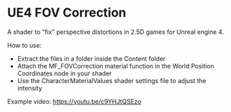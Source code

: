 # UE4 FOV Correction
A shader to "fix" perspective distortions in 2.5D games for Unreal engine 4.

How to use:
 - Extract the files in a folder inside the Content folder
 - Attach the MF_FOVCorrection material function in the World Position Coordinates node in your shader
 - Use the CharacterMaterialValues shader settings file to adjust the intensity

Example video: https://youtu.be/c9YHJtQSEzo
